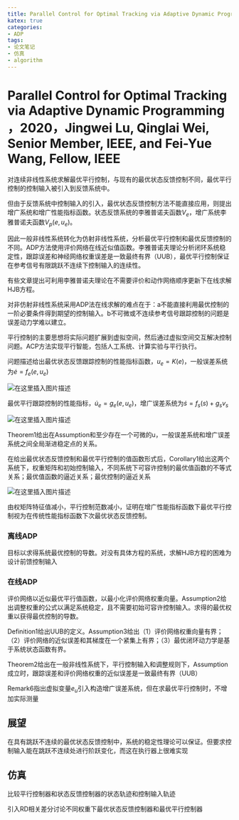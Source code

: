 ```yaml
---
title: Parallel Control for Optimal Tracking via Adaptive Dynamic Programming
katex: true
categories: 
- ADP
tags:
- 论文笔记
- 仿真
- algorithm
---
```




# Parallel Control for Optimal Tracking via Adaptive Dynamic Programming ，2020，Jingwei Lu, Qinglai Wei, Senior Member, IEEE, and Fei-Yue Wang, Fellow, IEEE

对连续非线性系统求解最优平行控制，与现有的最优状态反馈控制不同，最优平行控制的控制输入被引入到反馈系统中。

但由于反馈系统中控制输入的引入，最优状态反馈控制方法不能直接应用，则提出增广系统和增广性能指标函数。状态反馈系统的李雅普诺夫函数$V_e$，增广系统李雅普诺夫函数$V_p(e,u_e)$。

因此一般非线性系统转化为仿射非线性系统，分析最优平行控制和最优反馈控制的不同。ADP方法使用评价网络在线近似值函数。李雅普诺夫理论分析闭环系统稳定性，跟踪误差和神经网络权重误差是一致最终有界（UUB），最优平行控制保证在参考信号有限跳跃不连续下控制输入的连续性。

有些文章提出可利用李雅普诺夫理论在不需要评价和动作网络顺序更新下在线求解HJB方程。

对非仿射非线性系统采用ADP法在线求解的难点在于：a不能直接利用最优控制的一阶必要条件得到期望的控制输入。b不可微或不连续参考信号跟踪控制的问题是误差动力学难以建立。

平行控制的主要思想将实际问题扩展到虚拟空间，然后通过虚拟空间交互解决控制问题。ACP方法实现平行智能，包括人工系统、计算实验与平行执行。

问题描述给出最优状态反馈跟踪控制的性能指标函数，$u_e=K(e)$，一般误差系统为$\dot{e}=f_e(e,u_e)$

![在这里插入图片描述](https://img-blog.csdnimg.cn/direct/04b2ed644bd3448f859b484d472b3afb.png)

最优平行跟踪控制的性能指标，$\dot{u}_e=g_e\left( e,u_e \right)$，增广误差系统为$\dot{s}=f_s(s)+g_sv_s$

![在这里插入图片描述](https://img-blog.csdnimg.cn/direct/b93a5dfd19a94b1aa7132d253eb253fe.png)

Theorem1给出在Assumption和至少存在一个可微的u，一般误差系统和增广误差系统之间全局渐进稳定点的关系。

在给出最优状态反馈控制和最优平行控制的值函数形式后，Corollary1给出这两个系统下，权重矩阵和初始控制输入，不同系统下可容许控制的最优值函数的不等式关系；最优值函数的逼近关系；最优控制的逼近关系

![在这里插入图片描述](https://img-blog.csdnimg.cn/direct/151d45dcbf194b11a8c75449cd560704.png)

由权矩阵特征值减小，平行控制范数减小，证明在增广性能指标函数下最优平行控制视为在传统性能指标函数下次最优状态反馈控制。

### 离线ADP

目标以求得系统最优控制的导数。对没有具体方程的系统，求解HJB方程的困难为设计前馈控制输入

### 在线ADP

评价网络以近似最优平行值函数，以最小化评价网络权重向量。Assumption2给出调整权重的公式以满足系统稳定，且不需要初始可容许控制输入。求得的最优权重以获得最优控制的导数。

Definition1给出UUB的定义。Assumption3给出（1）评价网络权重向量有界；（2）评价网络的近似误差和其梯度在一个紧集上有界；（3）最优闭环动力学是基于系统状态函数有界。

Theorem2给出在一般非线性系统下，平行控制输入和调整规则下，Assumption成立时，跟踪误差和评价网络权重的近似误差是一致最终有界（UUB）

Remark6指出虚拟变量$e_u$引入构造增广误差系统，但在求最优平行控制时，不增加实际测量

## 展望

在具有跳跃不连续的最优状态反馈控制中，系统的稳定性理论可以保证。但要求控制输入能在跳跃不连续处进行阶跃变化，而这在执行器上很难实现

## 仿真

比较平行控制器和状态反馈控制器的状态轨迹和控制输入轨迹

引入RD相关差分讨论不同权重下最优状态反馈控制器和最优平行控制器